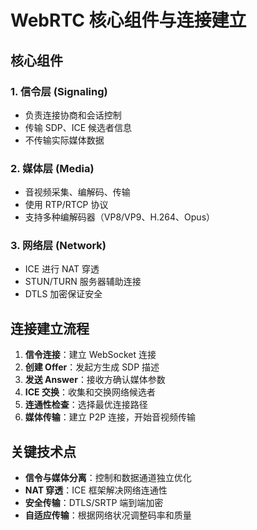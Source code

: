 # WebRTC 核心组件与连接建立

## 核心组件

### 1. 信令层 (Signaling)

- 负责连接协商和会话控制
- 传输 SDP、ICE 候选者信息
- 不传输实际媒体数据

### 2. 媒体层 (Media)

- 音视频采集、编解码、传输
- 使用 RTP/RTCP 协议
- 支持多种编解码器（VP8/VP9、H.264、Opus）

### 3. 网络层 (Network)

- ICE 进行 NAT 穿透
- STUN/TURN 服务器辅助连接
- DTLS 加密保证安全

## 连接建立流程

1. **信令连接**：建立 WebSocket 连接
2. **创建 Offer**：发起方生成 SDP 描述
3. **发送 Answer**：接收方确认媒体参数
4. **ICE 交换**：收集和交换网络候选者
5. **连通性检查**：选择最优连接路径
6. **媒体传输**：建立 P2P 连接，开始音视频传输

## 关键技术点

- **信令与媒体分离**：控制和数据通道独立优化
- **NAT 穿透**：ICE 框架解决网络连通性
- **安全传输**：DTLS/SRTP 端到端加密
- **自适应传输**：根据网络状况调整码率和质量
